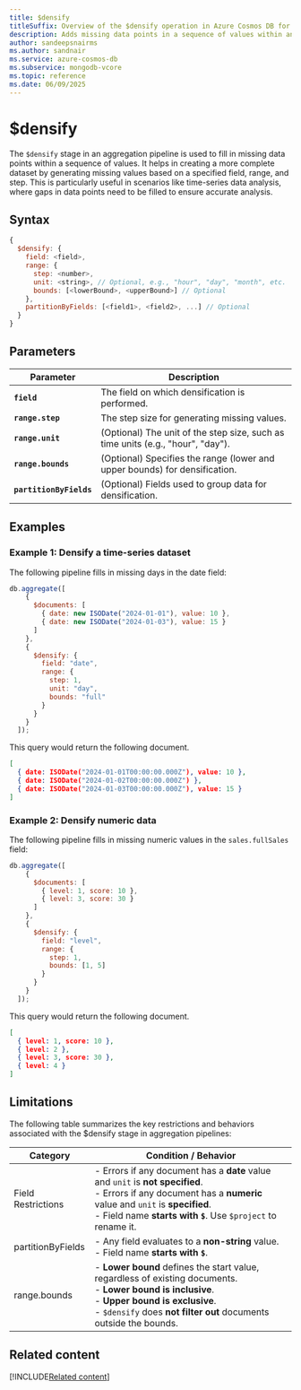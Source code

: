 ```yaml
---
title: $densify
titleSuffix: Overview of the $densify operation in Azure Cosmos DB for MongoDB (vCore)
description: Adds missing data points in a sequence of values within an array or collection.
author: sandeepsnairms
ms.author: sandnair
ms.service: azure-cosmos-db
ms.subservice: mongodb-vcore
ms.topic: reference
ms.date: 06/09/2025
---
```


# $densify

The `$densify` stage in an aggregation pipeline is used to fill in missing data points within a sequence of values. It helps in creating a more complete dataset by generating missing values based on a specified field, range, and step. This is particularly useful in scenarios like time-series data analysis, where gaps in data points need to be filled to ensure accurate analysis.

## Syntax

```javascript
{
  $densify: {
    field: <field>,
    range: {
      step: <number>,
      unit: <string>, // Optional, e.g., "hour", "day", "month", etc.
      bounds: [<lowerBound>, <upperBound>] // Optional
    },
    partitionByFields: [<field1>, <field2>, ...] // Optional
  }
}
```

## Parameters  

| Parameter | Description |
| --- | --- |
| **`field`** | The field on which densification is performed. |
| **`range.step`** | The step size for generating missing values. |
| **`range.unit`** | (Optional) The unit of the step size, such as time units (e.g., "hour", "day"). |
| **`range.bounds`** | (Optional) Specifies the range (lower and upper bounds) for densification. |
| **`partitionByFields`** | (Optional) Fields used to group data for densification. |

## Examples

### Example 1: Densify a time-series dataset

The following pipeline fills in missing days in the date field:

```javascript
db.aggregate([
    {
      $documents: [
        { date: new ISODate("2024-01-01"), value: 10 },
        { date: new ISODate("2024-01-03"), value: 15 }
      ]
    },
    {
      $densify: {
        field: "date",
        range: {
          step: 1,
          unit: "day",
          bounds: "full"
        }
      }
    }
  ]);
```
This query would return the following document.
```json
[
  { date: ISODate("2024-01-01T00:00:00.000Z"), value: 10 },
  { date: ISODate("2024-01-02T00:00:00.000Z") },
  { date: ISODate("2024-01-03T00:00:00.000Z"), value: 15 }
]

```

### Example 2: Densify numeric data

The following pipeline fills in missing numeric values in the `sales.fullSales` field:

```javascript
db.aggregate([
    {
      $documents: [
        { level: 1, score: 10 },
        { level: 3, score: 30 }
      ]
    },
    {
      $densify: {
        field: "level",
        range: {
          step: 1,
          bounds: [1, 5] 
        }
      }
    }
  ]);
```
This query would return the following document.
```json
[
  { level: 1, score: 10 },
  { level: 2 },
  { level: 3, score: 30 },
  { level: 4 }
]
```


## Limitations

The following table summarizes the key restrictions and behaviors associated with the $densify stage in aggregation pipelines:

| Category| Condition / Behavior |
| --- | --- |
| Field Restrictions | - Errors if any document has a **date** value and `unit` is **not specified**. <br> - Errors if any document has a **numeric** value and `unit` is **specified**. <br> - Field name **starts with `$`**. Use `$project` to rename it.|
| partitionByFields | - Any field evaluates to a **non-string** value. <br> - Field name **starts with `$`**. |
| range.bounds | - **Lower bound** defines the start value, regardless of existing documents. <br> - **Lower bound is inclusive**. <br> - **Upper bound is exclusive**. <br> - `$densify` does **not filter out** documents outside the bounds. |


## Related content

[!INCLUDE[Related content](../includes/related-content.md)]
